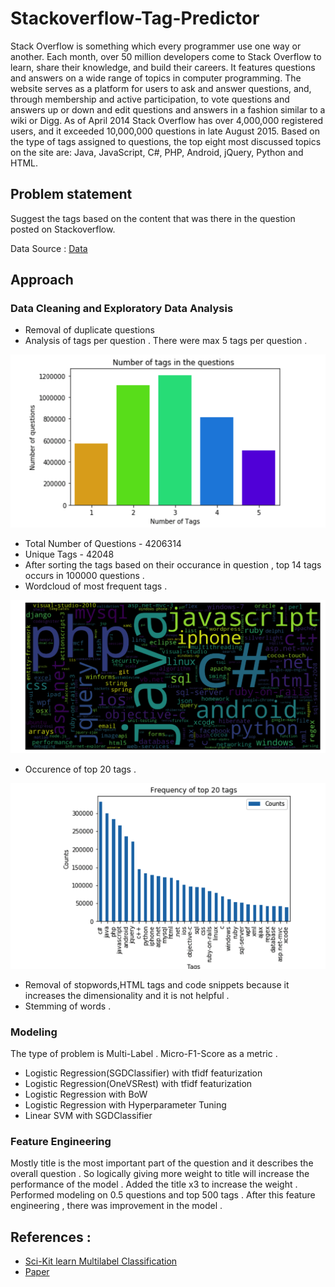 # Stackoverflow-Tag-Predictor 

Stack Overflow is something which every programmer use one way or another. Each month, over 50 million developers come to Stack Overflow to learn, share their knowledge, and build their careers. It features questions and answers on a wide range of topics in computer programming. The website serves as a platform for users to ask and answer questions, and, through membership and active participation, to vote questions and answers up or down and edit questions and answers in a fashion similar to a wiki or Digg. As of April 2014 Stack Overflow has over 4,000,000 registered users, and it exceeded 10,000,000 questions in late August 2015. Based on the type of tags assigned to questions, the top eight most discussed topics on the site are: Java, JavaScript, C#, PHP, Android, jQuery, Python and HTML.

## Problem statement 

Suggest the tags based on the content that was there in the question posted on Stackoverflow.

Data Source : [Data](https://www.kaggle.com/c/facebook-recruiting-iii-keyword-extraction/data)

## Approach 

### Data Cleaning and Exploratory Data Analysis 

- Removal of duplicate questions 
- Analysis of tags per question . There were max 5 tags per question . 

![alt text](analysis1.png "Tags per question")

- Total Number of Questions - 4206314
- Unique Tags - 42048
- After sorting the tags based on their occurance in question , top 14 tags occurs in 100000 questions . 
- Wordcloud of most frequent tags . 

![alt text](analysis2.png "Most frequent tags")

- Occurence of top 20 tags .

![alt text](analysis3.png "Occurence of tags")

- Removal of stopwords,HTML tags and code snippets because it increases the dimensionality and it is not helpful . 
- Stemming of words . 

### Modeling

The type of problem is Multi-Label . Micro-F1-Score as a metric . 

- Logistic Regression(SGDClassifier) with tfidf featurization
- Logistic Regression(OneVSRest) with tfidf	featurization
- Logistic Regression with BoW	
- Logistic Regression with Hyperparameter Tuning
- Linear SVM with SGDClassifier

### Feature Engineering 

Mostly title is the most important part of the question and it describes the overall question . So logically giving more weight to title will increase the performance of the model . Added the title x3 to increase the weight . Performed modeling on 0.5 questions and top 500 tags . After this feature engineering , there was improvement in the model .

## References :

* [Sci-Kit learn Multilabel Classification](https://www.youtube.com/watch?v=nNDqbUhtIRg&feature=youtu.be)
* [Paper](https://www.microsoft.com/en-us/research/wp-content/uploads/2016/02/tagging-1.pdf)
